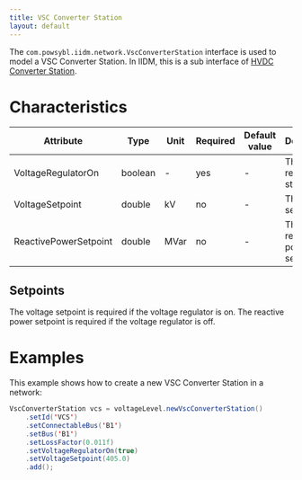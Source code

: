 ```yaml
---
title: VSC Converter Station
layout: default
---
```


The `com.powsybl.iidm.network.VscConverterStation` interface is used to model a VSC Converter Station. In IIDM, this is
a sub interface of [HVDC Converter Station](hvdcConverterStation.md).

# Characteristics

| Attribute | Type | Unit | Required | Default value | Description |
| --------- | ---- | ---- | -------- | ------------- | ----------- |
| VoltageRegulatorOn | boolean | - | yes | - | The voltage regulator status |
| VoltageSetpoint | double | kV | no | - | The voltage setpoint |
| ReactivePowerSetpoint | double | MVar | no | - | The reactive power setpoint |

## Setpoints
The voltage setpoint is required if the voltage regulator is on.
The reactive power setpoint is required if the voltage regulator is off.

# Examples
This example shows how to create a new VSC Converter Station in a network:
```java
VscConverterStation vcs = voltageLevel.newVscConverterStation()
    .setId('VCS')
    .setConnectableBus('B1')
    .setBus('B1')
    .setLossFactor(0.011f)
    .setVoltageRegulatorOn(true)
    .setVoltageSetpoint(405.0)
    .add();
```
